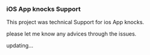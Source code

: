 ### iOS App knocks Support


This project was technical Support for ios App knocks.

please let me know any advices through the issues.

updating...